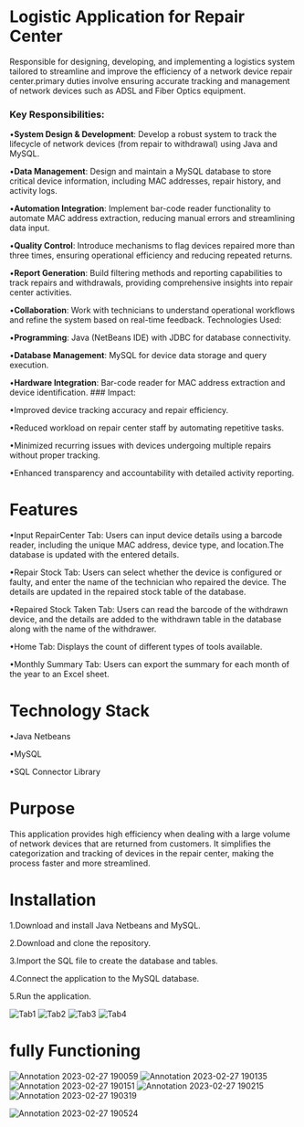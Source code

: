 # Logistic Application for Repair Center

Responsible for designing, developing, and implementing a logistics system tailored to streamline and improve the efficiency of a network device repair center.primary duties involve ensuring accurate tracking and management of network devices such as ADSL and Fiber Optics equipment.

### Key Responsibilities:
<p>&#x2022;<b>System Design & Development</b>: Develop a robust system to track the lifecycle of network devices (from repair to withdrawal) using Java and MySQL.
<p>&#x2022;<b>Data Management</b>: Design and maintain a MySQL database to store critical device information, including MAC addresses, repair history, and activity logs.
<p>&#x2022;<b>Automation Integration</b>: Implement bar-code reader functionality to automate MAC address extraction, reducing manual errors and streamlining data input.
<p>&#x2022;<b>Quality Control</b>: Introduce mechanisms to flag devices repaired more than three times, ensuring operational efficiency and reducing repeated returns.
<p>&#x2022;<b>Report Generation</b>: Build filtering methods and reporting capabilities to track repairs and withdrawals, providing comprehensive insights into repair center activities.
<p>&#x2022;<b>Collaboration</b>: Work with technicians to understand operational workflows and refine the system based on real-time feedback.
Technologies Used:
<p>&#x2022;<b>Programming</b>: Java (NetBeans IDE) with JDBC for database connectivity.
<p>&#x2022;<b>Database Management</b>: MySQL for device data storage and query execution.
<p>&#x2022;<b>Hardware Integration</b>: Bar-code reader for MAC address extraction and device identification.
### Impact:
<p>&#x2022;Improved device tracking accuracy and repair efficiency.
<p>&#x2022;Reduced workload on repair center staff by automating repetitive tasks.
<p>&#x2022;Minimized recurring issues with devices undergoing multiple repairs without proper tracking.
<p>&#x2022;Enhanced transparency and accountability with detailed activity reporting.

# Features

<p>&#x2022;Input RepairCenter Tab: Users can input device details using a barcode reader, including the unique MAC address, device type, and location.The database is updated with the entered details.</p>
<p>&#x2022;Repair Stock Tab: Users can select whether the device is configured or faulty, and enter the name of the technician who repaired the device. The details are updated in the repaired stock table of the database.</p>
<p>&#x2022;Repaired Stock Taken Tab: Users can read the barcode of the withdrawn device, and the details are added to the withdrawn table in the database along with the name of the withdrawer.</p>
<p>&#x2022;Home Tab: Displays the count of different types of tools available.</p>
<p>&#x2022;Monthly Summary Tab: Users can export the summary for each month of the year to an Excel sheet.</p>

# Technology Stack

<p>&#x2022;Java Netbeans</p>
<p>&#x2022;MySQL</p>
<p>&#x2022;SQL Connector Library</p>

# Purpose

This application provides high efficiency when dealing with a large volume of network devices that are returned from customers. It simplifies the categorization and tracking of devices in the repair center, making the process faster and more streamlined.

# Installation

1.Download and install Java Netbeans and MySQL.

2.Download and clone the repository.

3.Import the SQL file to create the database and tables.

4.Connect the application to the MySQL database.

5.Run the application.

![Tab1](https://user-images.githubusercontent.com/117608882/221513165-c85c9249-e6cb-41e4-8558-5c502c5e6ff0.png)
![Tab2](https://user-images.githubusercontent.com/117608882/221508783-b88e0f53-de22-442e-8787-3ce7954fac92.png)
![Tab3](https://user-images.githubusercontent.com/117608882/221508808-e99d4c62-e064-4e77-b78d-b9d45a088792.png)
![Tab4](https://user-images.githubusercontent.com/117608882/221508829-ca737771-dc3f-4727-9ea6-22c77a95d5db.png)

# fully Functioning 

![Annotation 2023-02-27 190059](https://user-images.githubusercontent.com/117608882/221620233-67d48b57-1450-4918-b45c-46167f981edc.png)
![Annotation 2023-02-27 190135](https://user-images.githubusercontent.com/117608882/221620259-b66c41bd-57bc-4ef3-889d-7d2c95387b57.png)
![Annotation 2023-02-27 190151](https://user-images.githubusercontent.com/117608882/221620327-a91bc65c-8dc0-4eb2-ab39-28f240127f9b.png)
![Annotation 2023-02-27 190215](https://user-images.githubusercontent.com/117608882/221620347-54a07f23-c0b6-4a18-8a99-9620c621a420.png)
![Annotation 2023-02-27 190319](https://user-images.githubusercontent.com/117608882/221620560-0d9f9c44-d274-451c-9686-d52ec26c854b.png)





![Annotation 2023-02-27 190524](https://user-images.githubusercontent.com/117608882/221620625-34bb4de5-b3ba-448a-8f91-5aba7568fc08.png)




